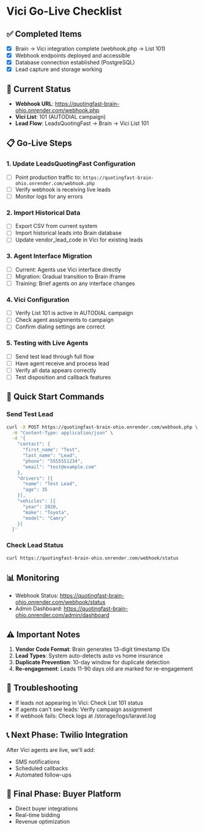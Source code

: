 # Vici Go-Live Checklist

## ✅ Completed Items
- [x] Brain → Vici integration complete (webhook.php → List 101)
- [x] Webhook endpoints deployed and accessible
- [x] Database connection established (PostgreSQL)
- [x] Lead capture and storage working

## 🔄 Current Status
- **Webhook URL**: https://quotingfast-brain-ohio.onrender.com/webhook.php
- **Vici List**: 101 (AUTODIAL campaign)
- **Lead Flow**: LeadsQuotingFast → Brain → Vici List 101

## 📋 Go-Live Steps

### 1. Update LeadsQuotingFast Configuration
- [ ] Point production traffic to: `https://quotingfast-brain-ohio.onrender.com/webhook.php`
- [ ] Verify webhook is receiving live leads
- [ ] Monitor logs for any errors

### 2. Import Historical Data
- [ ] Export CSV from current system
- [ ] Import historical leads into Brain database
- [ ] Update vendor_lead_code in Vici for existing leads

### 3. Agent Interface Migration
- [ ] Current: Agents use Vici interface directly
- [ ] Migration: Gradual transition to Brain iframe
- [ ] Training: Brief agents on any interface changes

### 4. Vici Configuration
- [ ] Verify List 101 is active in AUTODIAL campaign
- [ ] Check agent assignments to campaign
- [ ] Confirm dialing settings are correct

### 5. Testing with Live Agents
- [ ] Send test lead through full flow
- [ ] Have agent receive and process lead
- [ ] Verify all data appears correctly
- [ ] Test disposition and callback features

## 🚀 Quick Start Commands

### Send Test Lead
```bash
curl -X POST https://quotingfast-brain-ohio.onrender.com/webhook.php \
  -H "Content-Type: application/json" \
  -d '{
    "contact": {
      "first_name": "Test",
      "last_name": "Lead",
      "phone": "5555551234",
      "email": "test@example.com"
    },
    "drivers": [{
      "name": "Test Lead",
      "age": 35
    }],
    "vehicles": [{
      "year": 2020,
      "make": "Toyota",
      "model": "Camry"
    }]
  }'
```

### Check Lead Status
```bash
curl https://quotingfast-brain-ohio.onrender.com/webhook/status
```

## 📊 Monitoring
- Webhook Status: https://quotingfast-brain-ohio.onrender.com/webhook/status
- Admin Dashboard: https://quotingfast-brain-ohio.onrender.com/admin/dashboard

## ⚠️ Important Notes
1. **Vendor Code Format**: Brain generates 13-digit timestamp IDs
2. **Lead Types**: System auto-detects auto vs home insurance
3. **Duplicate Prevention**: 10-day window for duplicate detection
4. **Re-engagement**: Leads 11-90 days old are marked for re-engagement

## 🔧 Troubleshooting
- If leads not appearing in Vici: Check List 101 status
- If agents can't see leads: Verify campaign assignment
- If webhook fails: Check logs at /storage/logs/laravel.log

## 📞 Next Phase: Twilio Integration
After Vici agents are live, we'll add:
- SMS notifications
- Scheduled callbacks
- Automated follow-ups

## 💼 Final Phase: Buyer Platform
- Direct buyer integrations
- Real-time bidding
- Revenue optimization

